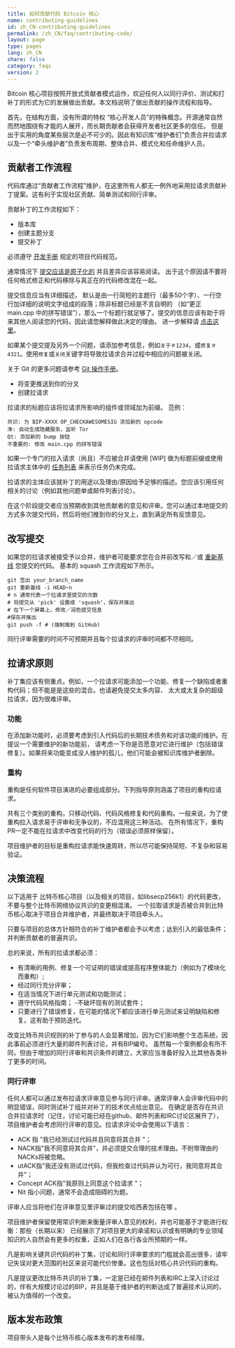 ```yaml
---
title: 如何贡献代码 Bitcoin 核心
name: contributing-guidelines
id: zh_CN-contributing-guidelines
permalink: /zh_CN/faq/contributing-code/
layout: page
type: pages
lang: zh_CN
share: false
category: faqs
version: 2
---
```


Bitcoin 核心项目按照开放式贡献者模式运作，欢迎任何人以同行评价、测试和打补丁的形式为它的发展做出贡献。本文档说明了做出贡献的操作流程和指导。

首先，在结构方面，没有所谓的特权 “核心开发人员”的特殊概念。开源通常自然而然地围绕有才能的人展开，而长期贡献者会获得开发者社区更多的信任。
但是出于实用的角度某些层次是必不可少的。因此有知识库“维护者们”负责合并拉请求以及一个“牵头维护者”负责发布周期、整体合并、模式化和任命维护人员。

贡献者工作流程
-----------------

代码库通过“贡献者工作流程”维护，在这里所有人都无一例外地采用拉请求贡献补丁提案。这有利于实现社区贡献、简单测试和同行评审。

贡献补丁的工作流程如下：

  - 版本库
  - 创建主题分支
  - 提交补丁

必须遵守 [开发手册](https://github.com/bitcoin/bitcoin/blob/master/doc/developer-notes.md) 规定的项目代码规范。

通常情况下 [提交应该是原子化的](https://en.wikipedia.org/wiki/Atomic_commit#Atomic_commit_convention) 并且差异应该容易阅读。
出于这个原因请不要将任何格式修正和代码移除与真正在的代码修改混在一起。

提交信息应当有详细描述， 默认是由一行简短的主题行（最多50个字）、一行空行加详细的说明文字组成的段落；除非标题已经是不言自明的
（如“更正 main.cpp 中的拼写错误”），那么一个标题行就足够了。提交的信息应该有助于将来其他人阅读您的代码，因此请您解释做此决定的理由。
进一步解释请 [点击这里](http://chris.beams.io/posts/git-commit/)。

如果某个提交提及另外一个问题，请添加参考信息，例如`关于＃1234`，或`修复＃4321`。使用`修复`或`关闭`关键字将导致拉请求合并过程中相应的问题被关闭。

关于 Git 的更多问题请参考 [Git 操作手册](https://git-scm.com/doc)。

  - 将变更推送到你的分叉
  - 创建拉请求

拉请求的标题应该将拉请求所影响的组件或领域加为前缀。 范例：

    共识: 为 BIP-XXXX OP_CHECKAWESOMESIG 添加新的 opcode
    净: 自动生成隐藏服务，监听 Tor
    Qt: 添加新的 bump 按钮
    不重要的: 修改 main.cpp 的拼写错误

如果一个专门的拉入请求（尚且）不应被合并请使用 [WIP] 做为标题前缀或使用拉请求主体中的 [任务列表](https://help.github.com/articles/basic-writing-and-formatting-syntax/#task-lists) 来表示任务仍未完成。

拉请求的主体应该就补丁的用途以及理由/原因给予足够的描述。您应该引用任何相关的讨论（例如其他问题单或邮件列表讨论）。

在这个阶段提交者应当预期收到其他贡献者的意见和评审。您可以通过本地提交的方式多次提交代码，然后将他们推到你的分叉上，直到满足所有反馈意见。

改写提交
-----------------
如果您的拉请求被接受予以合并，维护者可能要求您在合并前改写和／或 [重新基线](https://git-scm.com/docs/git-rebase) 您提交的代码。
基本的 squash 工作流程如下所示。

    git 签出 your_branch_name
    git 重新基线 -i HEAD~n
    # n 通常代表一个拉请求里提交的次数
    # 将提交从 'pick' 设置成 'squash'，保存并推出
    # 在下一个屏幕上，修改／润色提交信息
    #保存并推出
    git push -f # (强制推到 GitHub)

同行评审需要的时间不可预期并且每个拉请求的评审时间都不尽相同。


拉请求原则
-----------------------

补丁集应该有侧重点。例如，一个拉请求可能添加一个功能、修复一个缺陷或者重构代码；但不能是是这些的混合。也请避免提交太多内容、
太大或太复杂的超级拉请求，因为很难评审。

### 功能

在添加新功能时，必须要考虑到引入代码后的长期技术债务和对该功能的维护。在提议一个需要维护的新功能前， 请考虑一下你是否愿意对它进行维护（包括错误修复）。如果将来功能变成没人维护的孤儿，他们可能会被知识库维护者删除。

### 重构

重构是任何软件项目演进的必要组成部分。下列指导原则涵盖了项目的重构拉请求。


共有三个类别的重构，只移动代码、代码风格修复和代码重构。一般来说，为了使重构拉入请求易于评审和无争议的，不应混用这三种活动。 
在所有情况下，重构PR一定不能在拉请求中改变代码的行为（错误必须原样保留）。


项目维护者的目标是重构拉请求能快速周转，所以尽可能保持简短、不复杂和容易验证。



决策流程
-------------------------

以下适用于 比特币核心项目（以及相关的项目，如libsecp256k1）的代码更改，不要与整个比特币网络协议共识的变更相混淆。
一个拉取请求是否被合并到比特币核心取决于项目合并维护者，并最终取决于项目牵头人。

只要与项目的总体方针相符合的补丁维护者都会予以考虑；达到引入的最低条件；并判断贡献者的普遍共识。


总的来说，所有的拉请求都必须：

  - 有清晰的用例、修复一个可证明的错误或提高程序整体能力（例如为了模块化而重构）;
  - 经过同行充分评审；
  - 在适当情况下进行单元测试和功能测试；
  - 遵守代码风格指南；
  -不破坏现有的测试套件；
  - 只要进行了错误修复，在可能的情况下都应该进行单元测试来证明缺陷和修复。这有助于预防迭代。

改变比特币共识规则的补丁参与的人会显著增加，因为它们影响整个生态系统，因此事前必须进行大量的邮件列表讨论，并有BIP编号。
虽然每一个案例都会有所不同，但由于增加的同行评审和共识条件的建立，大家应当准备好投入比其他各类补丁更多的时间。

### 同行评审

任何人都可以通过发布拉请求评审意见参与同行评审。通常评审人会评审代码中的明显错误，同时测试补丁组并对补丁的技术优点给出意见。
在确定是否存在共识合并拉请求时（记住，讨论可能已经在github、邮件列表和IRC讨论区展开了），项目维护者会考虑同行评审的意见。拉请求评论中会使用以下语言：

  - ACK 指 "我已经测试过代码并且同意将其合并 "；
  - NACK指"我不同意将其合并"，并必须提交合理的技术理由。不附带理由的NACKs将被忽略。 
  - utACK指"我还没有测试过代码，但我检查过代码并认为可行，我同意将其合并"；
  - Concept ACK指"我原则上同意这个拉请求 "；
  - Nit 指小问题，通常不会造成阻碍的为题。

评审人应当将他们在评审意见里评审过的提交哈西表包括在哪 。

项目维护者保留使用常识判断来衡量评审人意见的权利，并也可能基于才能进行权衡：那些（长期以来）
已经展示了对项目更大的承诺和认识或有明确的专业领域知识的人自然会有更多的权重，正如人们在各行各业所预期的一样。

凡是影响关键共识代码的补丁集，讨论和同行评审要求的门槛就会高出很多，请牢记失误对更大范围的社区来说可能代价惨重。这也包括对核心共识代码的重构。

凡是提议更改比特币共识的补丁集，一定是已经在邮件列表和IRC上深入讨论过的，伴有大规模讨论过的BIP，并且是基于维护者的判断达成了普遍技术认同的，
被认为值得的一个改变。


版本发布政策
--------------

项目带头人是每个比特币核心版本发布的发布经理。
